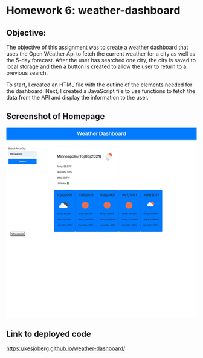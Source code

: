# Homework 6: weather-dashboard

## Objective:

The objective of this assignment was to create a weather dashboard that uses the Open Weather Api to fetch the current weather for a city as well as the 5-day forecast. After the user has searched one city, the city is saved to local storage and then a button is created to allow the user to return to a previous search.

To start, I created an HTML file with the outline of the elements needed for the dashboard. Next, I created a JavaScript file to use functions to fetch the data from the API and display the information to the user. 


## Screenshot of Homepage
![Image of the webpage with my updated code.](./assets/images/screenshot_weather_dashboard.jpg)

## Link to deployed code
https://kesjoberg.github.io/weather-dashboard/